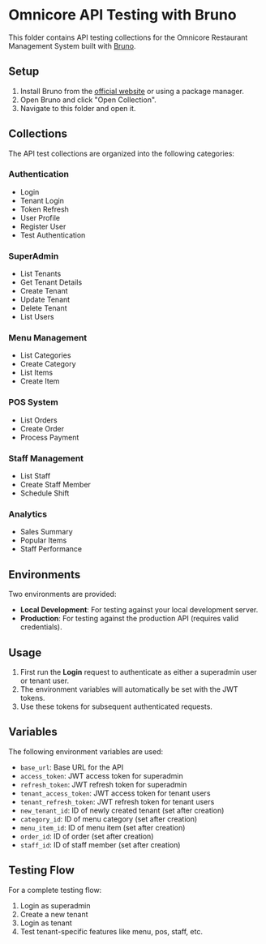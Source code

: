 # Omnicore API Testing with Bruno

This folder contains API testing collections for the Omnicore Restaurant Management System built with [Bruno](https://www.usebruno.com/).

## Setup

1. Install Bruno from the [official website](https://www.usebruno.com/downloads) or using a package manager.
2. Open Bruno and click "Open Collection".
3. Navigate to this folder and open it.

## Collections

The API test collections are organized into the following categories:

### Authentication

- Login
- Tenant Login
- Token Refresh
- User Profile
- Register User
- Test Authentication

### SuperAdmin

- List Tenants
- Get Tenant Details
- Create Tenant
- Update Tenant
- Delete Tenant
- List Users

### Menu Management

- List Categories
- Create Category
- List Items
- Create Item

### POS System

- List Orders
- Create Order
- Process Payment

### Staff Management

- List Staff
- Create Staff Member
- Schedule Shift

### Analytics

- Sales Summary
- Popular Items
- Staff Performance

## Environments

Two environments are provided:

- **Local Development**: For testing against your local development server.
- **Production**: For testing against the production API (requires valid credentials).

## Usage

1. First run the **Login** request to authenticate as either a superadmin user or tenant user.
2. The environment variables will automatically be set with the JWT tokens.
3. Use these tokens for subsequent authenticated requests.

## Variables

The following environment variables are used:

- `base_url`: Base URL for the API
- `access_token`: JWT access token for superadmin
- `refresh_token`: JWT refresh token for superadmin
- `tenant_access_token`: JWT access token for tenant users
- `tenant_refresh_token`: JWT refresh token for tenant users
- `new_tenant_id`: ID of newly created tenant (set after creation)
- `category_id`: ID of menu category (set after creation)
- `menu_item_id`: ID of menu item (set after creation)
- `order_id`: ID of order (set after creation)
- `staff_id`: ID of staff member (set after creation)

## Testing Flow

For a complete testing flow:

1. Login as superadmin
2. Create a new tenant
3. Login as tenant
4. Test tenant-specific features like menu, pos, staff, etc.
